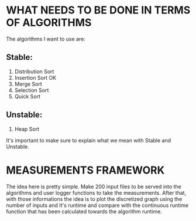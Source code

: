 # WHAT NEEDS TO BE DONE IN TERMS OF ALGORITHMS

The algorithms I want to use are:

## Stable:

1. Distribution Sort
2. Insertion Sort OK
3. Merge Sort 
4. Selection Sort
5. Quick Sort

## Unstable:

1. Heap Sort

It's important to make sure to explain what we mean with Stable and Unstable.

# MEASUREMENTS FRAMEWORK

The idea here is pretty simple. Make 200 input files to be served into the algorithms and user logger functions to take
the measurements. After that, with those informations the idea is to plot the discretized graph using the number of inputs
and It's runtime and compare with the continuous runtime function that has been calculated towards the algorithm runtime.
